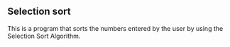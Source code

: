 ## Selection sort
This is a program that sorts the numbers entered by the user by using the Selection Sort Algorithm.
